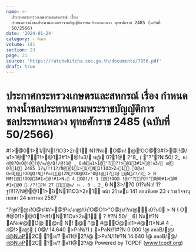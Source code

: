 ```yaml
---
name: >-
  ประกาศกระทรวงเกษตรและสหกรณ์ เรื่อง
  กำหนดทางน้ำชลประทานตามพระราชบัญญัติการชลประทานหลวง พุทธศักราช 2485 (ฉบับที่
  50/2566)
date: '2024-01-24'
category: ง พิเศษ
volume: 141
section: 23
page: 21
source: 'https://ratchakitcha.soc.go.th/documents/7956.pdf'
draft: true
---
```


# ประกาศกระทรวงเกษตรและสหกรณ์ เรื่อง กำหนดทางน้ำชลประทานตามพระราชบัญญัติการชลประทานหลวง พุทธศักราช 2485 (ฉบับที่ 50/2566)

#1>@01>1/N1!1O3>2ห1์ N1?Nอ O@ห! @!OO@3#1>@!!@/พ1>1@"??!>@13#1>@!ห3/ พ@ 0?1@ 2^8_ ( "?"?N 50/ 2_` 6) อ@0?0อO@!@!@/ค/@/Q!/@!1@ _ OหNพ1>1@"??!>@13#1>@!ห3/ พ@ 0?1@ 2485 1?ฐ/!!1?/N@@11>1/N1!1O3>2ห1์ O@ห! QหO@!OO@Q!N!Pค1@12N!OO@O3>"O@1@1?1@ @N2?/2 > N N#็!@!OO@3#1>@!#1>N. 4 O@!/! 1 @!OO@ !@/"??O!"O@0#1>@0 #1>@0  /?!?N 27 1@ค/ พ . 0 . 2_` 6 N3>/?0 01?อNอ! 1?ฐ/!!1?/N@@11>1/N1!1O3>2ห1์ หน้า 21 เลม 141 ตอนพิเศษ 23 ง ราชกิจจานุเบกษา 24 มกราคม 2567

"?ญช?@ง!้O@ช1#/>@!Pค/งก@/0่ง!้O@O1>"O@/ุง/?ก/@ุ่ง0?ม0 > N ( O #้@0!1>@01>#1/N1!1Oล>2ห1์  ? #?N 50/ `_` 6) Nล#?N ANอ#@Oํ@ ํ@ห N! @ "@ #@Oํ@ล!1>#@!1>N.# 4 _ ลํ@!>ล@ ( 0@/ 14.640 >PลN/!1 ) >PลN/!1#?N 0.000 !ํ@ ลหลB/้@/ อํ@N.อP2C ?ห/? ค11@2?/@ >PลN/!1#?N 14.640 !ํ@ ลหลB/้@/ อํ@N.อP2C ?ห/? ค11@2?/@ Powered by TCPDF (www.tcpdf.org)
